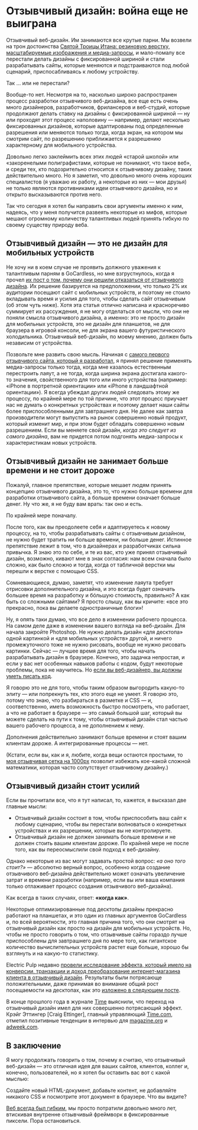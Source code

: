 # Отзывчивый дизайн: война еще не выиграна

Отзывчивый веб-дизайн. Им занимаются все крутые парни. Мы возвели на трон
достоинства [Святой Троицы Итана: резиновую верстку, масштабируемые изображения и медиа-запросы][1], и
мало-помалу все перестали делать дизайны с фиксированной шириной и стали
разрабатывать сайты, которые меняются и подстраиваются под любой сценарий,
приспосабливаясь к любому устройству.

Так … или не перестали?

Вообще-то нет. Несмотря на то, насколько широко распространен процесс разработки
отзывчивого веб-дизайна, все еще есть очень много дизайнеров, разработчиков,
фрилансеров и веб-студий, которые продолжают делать ставку на дизайны
с фиксированной шириной — ну или проходят этот процесс наполовину — например,
делают несколько фиксированных дизайнов, которые адаптированы под определенные
разрешения или меняются только тогда, когда экран, на котором мы смотрим
сайт, по разрешению приближается к разрешению характерному для мобильного устройства.

Довольно легко заклеймить всех этих людей «старой школой» или «закоренелыми
полиграфистами, которые не понимают, что такое веб», и среди тех, кто
подозрительно относится к отзывчивому дизайну, таких действительно много.
Но я заметил, что довольно много очень хороших специалистов (я уважаю их работу,
а некоторые из них — мои друзья) не только являются противниками идеи
отзывчивого дизайна, но и открыто высказываются против него.

Так что сегодня я хотел бы направить cвои аргументы именно к ним, надеясь, что у
меня получится развеять некоторые из мифов, которые мешают огромному количеству
талантливых людей принять гибкую по своему существу природу веба.

## Отзывчивый дизайн — это не дизайн для мобильных устройств

Не хочу ни в коем случае не проявить должного уважения к талантливым парням в
GoCardless, но мне взгрустнулось, когда я прочел [их пост о том, почему они решили отказаться от отзывчивого дизайна][2].
Их решение базируется на предположении, что только 2% их аудитории посещают сайт с
мобильных устройств, и поэтому не стоило вкладывать время и усилия для того,
чтобы сделать сайт отзывчивым (об этом чуть ниже). Хотя эта статья отлично
написана и красноречиво суммирует их рассуждения, я не могу отделаться от мысли,
что они не поняли смысла отзывчивого дизайна, а именно: это не просто дизайн
для мобильных устройств, это не дизайн для планшетов, не для браузера в
игровой консоли, не для экрана вашего футуристического холодильника. Отзывчивый
веб-дизайн, по моему мнению, должен быть независим от устройства.

Позвольте мне развить свою мысль. Начиная с
[самого первого отзывчивого сайта, который я разработал][3], я принял решение
применять медиа-запросы только тогда, когда мне казалось естественным
перестроить лаяут, а не тогда, когда ширина экрана достигала
какого-то значения, свойственного для того или иного устройства (например:
«iPhone в портретной ориентации» или «iPhone в ландшафтной ориентации»). Я
всегда убеждал других людей следовать этому же процессу, по крайней мере по той
причине, что этот процесс приучает нас не думать о конкретных
устройствах и поэтому делает наши сайты более приспособленными для завтрашнего
дня. Не далее как завтра производители могут выпустить на рынок совершенно новый
продукт, который изменит мир, и при этом будет обладать совершенно новым разрешением.
Если вы меняете свой дизайн, _когда это следует из самого дизайна_,
вам не придется потом подгонять медиа-запросы к характеристикам новых устройств.

## Отзывчивый дизайн не занимает больше времени и не стоит дороже

Пожалуй, главное препятствие, которые мешает людям принять концепцию отзывчивого
дизайна, это то, что нужно больше времени для разработки отзывчивого
сайта, а больше времени означает больше денег. Ну что же, я не буду вам врать:
так оно и есть.

По крайней мере поначалу.

После того, как вы преодолеете себя и адаптируетесь к новому процессу, на то,
чтобы разрабатывать сайты с отзывчивым дизайном, не нужно будет тратить ни
больше времени, ни больше денег. Истинное препятствие лежит в том, что в
дизайнерах и разработчиках сильна привычка. Я знаю это по себе, и те из вас,
кто уже принял отзывчивый дизайн, возможно, кивают мне в знак согласия:
нам всем сначала было сложно, как было сложно и тогда, когда от табличной
верстки мы перешли к верстке с помощью CSS.

Сомневающиеся, думаю, заметят, что изменение лаяута требует отрисовки
дополнительного дизайна, и это всегда будет означать большее время на
разработку и бóльшую стоимость, правильно? А как быть со сложными сайтами? Я
просто слышу, как вы кричите: «все это прекрасно, пока вы делаете
одностраничные блоги»!

Ну, я опять таки думаю, что все дело в изменении рабочего процесса. На самом
деле даже в изменении вашего взгляда на веб-дизайн. Для начала закройте
Photoshop. Не нужно делать дизайн «для десктопа» одной картинкой и «для
мобильных устройств» другой, и ничего промежуточного тоже не нужно рисовать,
вообще не нужно рисовать картинки. Сейчас — лучшее время для того, чтобы
начать разрабатывать дизайн в браузере. Конечно, это задачка непростая, и если
у вас нет особенных навыков работы с кодом, будут некоторые проблемы, пока не
научитесь. Но [если вы веб-дизайнер, вы должны уметь писать код][4].

Я говорю это не для того, чтобы таким образом выгородить какую-то элиту — или
попрекнуть тех, кто этого еще не умеет. Я говорю это, потому что знаю, что
разбираться в разметке и CSS — и, соответственно, иметь возможность быстро
посмотреть, что работает, а что не работает в браузере — это самый большой
шаг, который вы можете сделать на пути к тому, чтобы отзывчивый дизайн стал
частью вашего рабочего процесса, а не дополнением к нему.

Дополнения действительно занимают больше времени и стоят вашим клиентам дороже.
А интегрированные процессы — нет.

(Кстати, если вы, как и я, любите, когда вещи остаются простыми, то
[моя отзывчивая сетка на 1000px][5] позволит избежать кое-какой сложной математики,
которая часто сопутствует отзывчивому дизайну.)

## Отзывчивый дизайн стоит усилий

Если вы прочитали все, что я тут написал, то, кажется, я высказал две главные
мысли:

* Отзывчивый дизайн состоит в том, чтобы приспособить ваш сайт к любому сценарию,
чтобы вы перестали волноваться о конкретных устройствах и их разрешении, которые
вы не контролируете.
* Отзывчивый дизайн не должен занимать больше времени и не должен стоить вашим
клиентам дороже. По крайней мере не после того, как вы переосмыслили свой
подход к веб-дизайну.

Однако некоторые из вас могут задавать простой вопрос: _«а оно того стоит?»_
— абсолютно верный вопрос, особенно когда создание отзывчивого веб-дизайна
действительно может означать увеличение затрат и времени разработки (например,
если вы или ваша компания только отлаживает процесс создания отзывчивого веб-дизайна).

Как всегда в таких случаях, ответ: __«когда как»__.

Некоторые оптимизированные под десктопы дизайны прекрасно работают на планшетах,
и это один из главных аргументов GoCardless и, по всей вероятности, это главная
причина того, что они смотрят на отзывчивый дизайн как просто на дизайн для
мобильных устройств. Но, чтобы не просто говорить о том, что отзывчивые сайты
гораздо лучше приспособлены для завтрашнего дня по мере того, как гигантское
количество вычислительных устройств растет еще больше, хорошо бы взглянуть и на
какую-то статистику.

Electric Pulp недавно [провели исследование эффекта, который имело на конверсии, транзакции и доход преобразование интернет-магазина клиента в отзывчивый дизайн][6].
Результаты были потрясающе положительными, даже принимая во внимание общий рост
посещаемости на десктопах, как это [изложено в следующем посте][7].

В конце прошлого года в журнале [Time][8] выяснили, что переход на отзывчивый
дизайн имел для них совершенно потрясающий эффект. Крэйг Эттингер [Craig Ettinger],
главный управляющий [Time.com][8], отметил позитивные тенденции в интервью для
[magazine.org][9] и [adweek.com][10].

## В заключение

Я могу продолжать говорить о том, почему я считаю, что отзывчивый веб-дизайн —
это отличная идея для ваших сайтов, клиентов, коллег и, конечно, пользователей,
но я хотел бы оставить вас вот с какой мыслью:

Создайте новый HTML-документ, добавьте контент, не добавляйте никакого CSS и
посмотрите этот документ в браузере. Что вы видите?

[Веб всегда был гибким][11], мы просто потратили довольно много лет, втискивая
внутренне отзывчивый фреймворк в фиксированные пикcели. Пора остановиться.

[1]: http://alistapart.com/article/responsive-web-design
[2]: https://gocardless.com/blog/unresponsive-design/
[3]: http://2011.ampersandconf.com/
[4]: http://elliotjaystocks.com/blog/web-designers-who-cant-code/
[5]: http://elliotjaystocks.com/blog/a-better-photoshop-grid-for-responsive-web-design/
[6]: http://electricpulp.com/notes/you-like-apples/
[7]: http://electricpulp.com/notes/more-on-apples-mobile-optimization-in-ecommerce/
[8]: http://time.com/time/
[9]: http://magazine.org/timecom-gm-craig-ettinger-bringing-responsive-web-design-iconic-brand
[10]: http://adweek.com/news/technology/time-moves-responsive-design-144666
[11]: http://adactio.com/journal/search/?query=liquid

